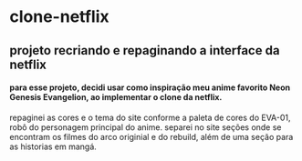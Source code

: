 # clone-netflix
## projeto recriando e repaginando a interface da netflix
#### para esse projeto, decidi usar como inspiração meu anime favorito Neon Genesis Evangelion, ao implementar o clone da netflix.
repaginei as cores e o tema do site conforme a paleta de cores do EVA-01, robô do personagem principal do anime.
separei no site seções onde se encontram os filmes do arco originial e do rebuild, além de uma seção para as historias em mangá. 
